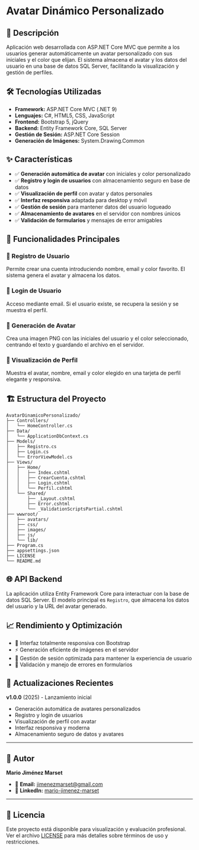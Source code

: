 # Avatar Dinámico Personalizado

## 🚀 Descripción

Aplicación web desarrollada con ASP.NET Core MVC que permite a los usuarios generar automáticamente un avatar personalizado con sus iniciales y el color que elijan. El sistema almacena el avatar y los datos del usuario en una base de datos SQL Server, facilitando la visualización y gestión de perfiles.

## 🛠️ Tecnologías Utilizadas

- **Framework:** ASP.NET Core MVC (.NET 9)
- **Lenguajes:** C#, HTML5, CSS, JavaScript
- **Frontend:** Bootstrap 5, jQuery
- **Backend:** Entity Framework Core, SQL Server
- **Gestión de Sesión:** ASP.NET Core Session
- **Generación de Imágenes:** System.Drawing.Common

## ✨ Características

- ✅ **Generación automática de avatar** con iniciales y color personalizado
- ✅ **Registro y login de usuarios** con almacenamiento seguro en base de datos
- ✅ **Visualización de perfil** con avatar y datos personales
- ✅ **Interfaz responsiva** adaptada para desktop y móvil
- ✅ **Gestión de sesión** para mantener datos del usuario logueado
- ✅ **Almacenamiento de avatares** en el servidor con nombres únicos
- ✅ **Validación de formularios** y mensajes de error amigables

## 📱 Funcionalidades Principales

### 📝 Registro de Usuario
Permite crear una cuenta introduciendo nombre, email y color favorito. El sistema genera el avatar y almacena los datos.

### 🔑 Login de Usuario
Acceso mediante email. Si el usuario existe, se recupera la sesión y se muestra el perfil.

### 🎨 Generación de Avatar
Crea una imagen PNG con las iniciales del usuario y el color seleccionado, centrando el texto y guardando el archivo en el servidor.

### 👤 Visualización de Perfil
Muestra el avatar, nombre, email y color elegido en una tarjeta de perfil elegante y responsiva.

## 🏗️ Estructura del Proyecto

```
AvatarDinamicoPersonalizado/
├── Controllers/
│   └── HomeController.cs
├── Data/
│   └── ApplicationDbContext.cs
├── Models/
│   ├── Registro.cs
│   ├── Login.cs
│   └── ErrorViewModel.cs
├── Views/
│   ├── Home/
│   │   ├── Index.cshtml
│   │   ├── CrearCuenta.cshtml
│   │   ├── Login.cshtml
│   │   └── Perfil.cshtml
│   └── Shared/
│       ├── _Layout.cshtml
│       ├── Error.cshtml
│       └── _ValidationScriptsPartial.cshtml
├── wwwroot/
│   ├── avatars/
│   ├── css/
│   ├── images/
│   ├── js/
│   └── lib/
├── Program.cs
├── appsettings.json
├── LICENSE
└── README.md
```

## 🌐 API Backend

La aplicación utiliza Entity Framework Core para interactuar con la base de datos SQL Server. El modelo principal es `Registro`, que almacena los datos del usuario y la URL del avatar generado.

## 📈 Rendimiento y Optimización

- 📱 Interfaz totalmente responsiva con Bootstrap
- ⚡ Generación eficiente de imágenes en el servidor
- 🔄 Gestión de sesión optimizada para mantener la experiencia de usuario
- 🎨 Validación y manejo de errores en formularios

## 🔄 Actualizaciones Recientes

**v1.0.0** (2025) - Lanzamiento inicial
- Generación automática de avatares personalizados
- Registro y login de usuarios
- Visualización de perfil con avatar
- Interfaz responsiva y moderna
- Almacenamiento seguro de datos y avatares

---

## 🎯 Autor

**Mario Jiménez Marset**
- 📧 **Email:** [jimenezmarset@gmail.com](mailto:jimenezmarset@gmail.com)
- 💼 **LinkedIn:** [mario-jimenez-marset](https://www.linkedin.com/in/mario-jimenez-marset)

---

## 📄 Licencia

Este proyecto está disponible para visualización y evaluación profesional. Ver el archivo [LICENSE](LICENSE) para más detalles sobre términos de uso y restricciones.
